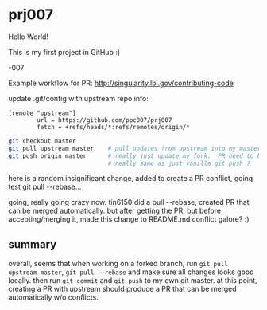 

# prj007

Hello World!

This is my first project in GitHub :)

-007

Example workflow for PR:
http://singularity.lbl.gov/contributing-code

update .git/config with upstream repo info:
```
[remote "upstream"]
        url = https://github.com/ppc007/prj007
        fetch = +refs/heads/*:refs/remotes/origin/*
```

```bash
git checkout master
git pull upstream master	# pull updates from upstream into my master repo.
git push origin master		# really just update my fork.  PR need to be done via web?
                        	# really same as just vanilla git push ?
```



here is a random insignificant change, added to create a PR conflict, 
going test git pull --rebase...

going, really going crazy now.
tin6150 did a pull --rebase, created PR that can be merged automatically.
but after getting the PR, but before accepting/merging it, 
made this change to README.md 
conflict galore? :)

## summary

overall, seems that when working on a forked branch, 
run 
`git pull upstream master`, 
`git pull --rebase`
and make sure all changes looks good locally.
then run `git commit` and `git push` to my own git master.
at this point, creating a PR with upstream should produce a PR that can be merged automatically w/o conflicts.

